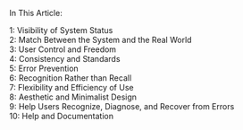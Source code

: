 In This Article:

1: Visibility of System Status</br>
2: Match Between the System and the Real World</br>
3: User Control and Freedom</br>
4: Consistency and Standards</br>
5: Error Prevention</br>
6: Recognition Rather than Recall</br>
7: Flexibility and Efficiency of Use</br>
8: Aesthetic and Minimalist Design</br>
9: Help Users Recognize, Diagnose, and Recover from Errors</br>
10: Help and Documentation</br>
